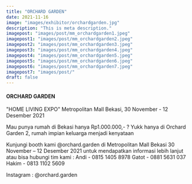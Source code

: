 ```yaml
---
title: "ORCHARD GARDEN"
date: 2021-11-16
image: "images/exhibitor/orchardgarden.jpg"
description: "This is meta description."
imagepost: "images/post/mm_orchardgarden1.jpeg"
imagepost1: "images/post/mm_orchardgarden2.jpeg"
imagepost2: "images/post/mm_orchardgarden3.jpeg"
imagepost3: "images/post/mm_orchardgarden4.jpeg"
imagepost4: "images/post/mm_orchardgarden5.jpeg"
imagepost5: "images/post/mm_orchardgarden6.jpeg"
imagepost6: "images/post/mm_orchardgarden7.jpeg"
imagepost7: "images/post/"
draft: false
---
```


#### ORCHARD GARDEN

"HOME LIVING EXPO"
Metropolitan Mall Bekasi, 30 November - 12 Desember 2021

Mau punya rumah di Bekasi hanya Rp1.000.000,- ? 
Yukk hanya di Orchard Garden 2,  rumah impian keluarga menjadi kenyataan

Kunjungi booth kami @orchard.garden 
di Metropolitan Mall Bekasi
30 November – 12 Desember 2021
untuk mendapatkan informasi lebih lanjut 
atau bisa hubungi tim kami :
Andi - 0815 1405 8978
Gatot - 0881 5631 037
Hakim - 0813 1102 5609


Instagram : @orchard.garden
